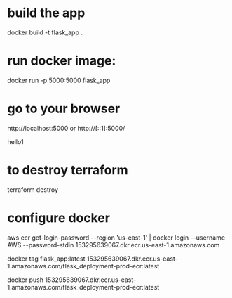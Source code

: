 # build the app
docker build -t flask_app .
# run docker image: 
docker run -p 5000:5000 flask_app
# go to your browser
http://localhost:5000 or http://[::1]:5000/

hello1

# to destroy terraform
terraform destroy

# configure docker 
aws ecr get-login-password --region 'us-east-1' | docker login --username AWS --password-stdin 153295639067.dkr.ecr.us-east-1.amazonaws.com


docker tag flask_app:latest 153295639067.dkr.ecr.us-east-1.amazonaws.com/flask_deployment-prod-ecr:latest

docker push 153295639067.dkr.ecr.us-east-1.amazonaws.com/flask_deployment-prod-ecr:latest
